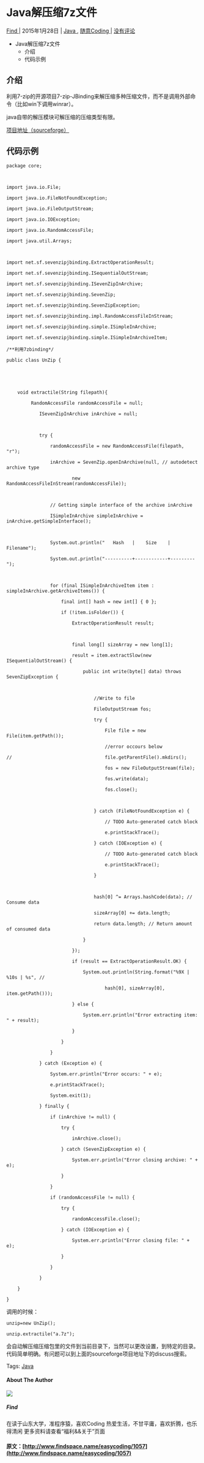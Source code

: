 #  Java解压缩7z文件 

[ Find ](http://www.findspace.name/author/find) |  2015年1月28日  |  [ Java ](http://www.findspace.name/category/easycoding/java) , [ 随意Coding ](http://www.findspace.name/category/easycoding) |  [ 没有评论  ](http://www.findspace.name/easycoding/1057#comments)

  * Java解压缩7z文件 
    * 介绍 
    * 代码示例 

##  介绍 

利用7-zip的开源项目7-zip-JBinding来解压缩多种压缩文件，而不是调用外部命令（比如win下调用winrar）。 

java自带的解压模块可解压缩的压缩类型有限。 

[ 项目地址（sourceforge） ](http://sourceforge.net/projects/sevenzipjbind/)

##  代码示例 
    
    
    package core;
    
    import java.io.File;
    import java.io.FileNotFoundException;
    import java.io.FileOutputStream;
    import java.io.IOException;
    import java.io.RandomAccessFile;
    import java.util.Arrays;
    
    import net.sf.sevenzipjbinding.ExtractOperationResult;
    import net.sf.sevenzipjbinding.ISequentialOutStream;
    import net.sf.sevenzipjbinding.ISevenZipInArchive;
    import net.sf.sevenzipjbinding.SevenZip;
    import net.sf.sevenzipjbinding.SevenZipException;
    import net.sf.sevenzipjbinding.impl.RandomAccessFileInStream;
    import net.sf.sevenzipjbinding.simple.ISimpleInArchive;
    import net.sf.sevenzipjbinding.simple.ISimpleInArchiveItem;
    /**利用7zbinding*/
    public class UnZip {
    
    
        void extractile(String filepath){
             RandomAccessFile randomAccessFile = null;
                ISevenZipInArchive inArchive = null;
    
                try {
                    randomAccessFile = new RandomAccessFile(filepath, "r");
                    inArchive = SevenZip.openInArchive(null, // autodetect archive type
                            new RandomAccessFileInStream(randomAccessFile));
    
                    // Getting simple interface of the archive inArchive
                    ISimpleInArchive simpleInArchive = inArchive.getSimpleInterface();
    
                    System.out.println("   Hash   |    Size    | Filename");
                    System.out.println("----------+------------+---------");
    
                    for (final ISimpleInArchiveItem item : simpleInArchive.getArchiveItems()) {
                        final int[] hash = new int[] { 0 };
                        if (!item.isFolder()) {
                            ExtractOperationResult result;
    
                            final long[] sizeArray = new long[1];
                            result = item.extractSlow(new ISequentialOutStream() {
                                public int write(byte[] data) throws SevenZipException {
    
                                    //Write to file
                                    FileOutputStream fos;
                                    try {
                                        File file = new File(item.getPath());
                                        //error occours below
    //                                  file.getParentFile().mkdirs();
                                        fos = new FileOutputStream(file);
                                        fos.write(data);
                                        fos.close();
    
                                    } catch (FileNotFoundException e) {
                                        // TODO Auto-generated catch block
                                        e.printStackTrace();
                                    } catch (IOException e) {
                                        // TODO Auto-generated catch block
                                        e.printStackTrace();
                                    }
    
                                    hash[0] ^= Arrays.hashCode(data); // Consume data
                                    sizeArray[0] += data.length;
                                    return data.length; // Return amount of consumed data
                                }
                            });
                            if (result == ExtractOperationResult.OK) {
                                System.out.println(String.format("%9X | %10s | %s", // 
                                        hash[0], sizeArray[0], item.getPath()));
                            } else {
                                System.err.println("Error extracting item: " + result);
                            }
                        }
                    }
                } catch (Exception e) {
                    System.err.println("Error occurs: " + e);
                    e.printStackTrace();
                    System.exit(1);
                } finally {
                    if (inArchive != null) {
                        try {
                            inArchive.close();
                        } catch (SevenZipException e) {
                            System.err.println("Error closing archive: " + e);
                        }
                    }
                    if (randomAccessFile != null) {
                        try {
                            randomAccessFile.close();
                        } catch (IOException e) {
                            System.err.println("Error closing file: " + e);
                        }
                    }
                }
        }
    }

调用的时候： 
    
    
    unzip=new UnZip();
    unzip.extractile("a.7z");

会自动解压缩压缩包里的文件到当前目录下，当然可以更改设置，到特定的目录。代码简单明确。有问题可以到上面的sourceforge项目地址下的discuss搜索。 

Tags:  [ Java ](http://www.findspace.name/tag/java)

####  About The Author 

![](http://bcs.duapp.com/findspace//blog/201502//gravatar.png)

#####  Find 

在读于山东大学，准程序猿，喜欢Coding 热爱生活，不甘平庸，喜欢折腾，也乐得清闲 更多资料请查看“福利&&关于”页面 
#### 原文：[http://www.findspace.name/easycoding/1057](http://www.findspace.name/easycoding/1057)